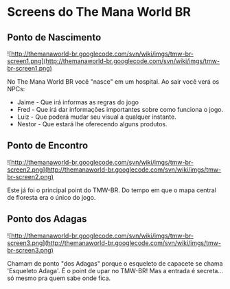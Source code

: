 # Screens do The Mana World BR #

## Ponto de Nascimento ##

![http://themanaworld-br.googlecode.com/svn/wiki/imgs/tmw-br-screen1.png](http://themanaworld-br.googlecode.com/svn/wiki/imgs/tmw-br-screen1.png)

No The Mana World BR você "nasce" em um hospital. Ao sair você verá os NPCs:
  * Jaime - Que irá informas as regras do jogo
  * Fred - Que irá dar informações importantes sobre como funciona o jogo.
  * Luiz - Que poderá mudar seu visual a qualquer instante.
  * Nestor - Que estará lhe oferecendo alguns produtos.

## Ponto de Encontro ##

![http://themanaworld-br.googlecode.com/svn/wiki/imgs/tmw-br-screen2.png](http://themanaworld-br.googlecode.com/svn/wiki/imgs/tmw-br-screen2.png)

Este já foi o principal point do TMW-BR. Do tempo em que o mapa central de floresta era o único do jogo.

## Ponto dos Adagas ##

![http://themanaworld-br.googlecode.com/svn/wiki/imgs/tmw-br-screen3.png](http://themanaworld-br.googlecode.com/svn/wiki/imgs/tmw-br-screen3.png)

Chamam de ponto "dos Adagas" porque o esqueleto de capacete se chama 'Esqueleto Adaga'. É o point de upar no TMW-BR! Mas a entrada é secreta... só mesmo pra quem sabe onde fica.